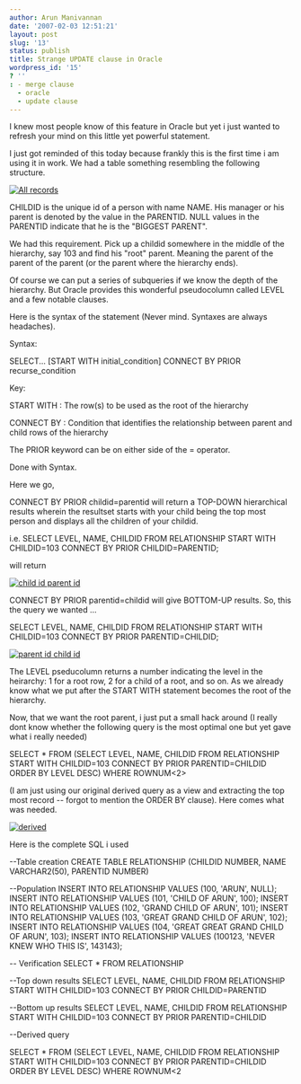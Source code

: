 ```yaml
---
author: Arun Manivannan
date: '2007-02-03 12:51:21'
layout: post
slug: '13'
status: publish
title: Strange UPDATE clause in Oracle
wordpress_id: '15'
? ''
: - merge clause
  - oracle
  - update clause
---
```


I knew most people know of this feature in Oracle but yet i just wanted to
refresh your mind on this little yet powerful statement.

I just got reminded of this today because frankly this is the first time i am
using it in work. We had a table something resembling the following structure.

[![All records][1]][2]

CHILDID is the unique id of a person with name NAME. His manager or his parent
is denoted by the value in the PARENTID. NULL values in the PARENTID indicate
that he is the "BIGGEST PARENT".

We had this requirement. Pick up a childid somewhere in the middle of the
hierarchy, say 103 and find his "root" parent. Meaning the parent of the
parent of the parent (or the parent where the hierarchy ends).

Of course we can put a series of subqueries if we know the depth of the
hierarchy. But Oracle provides this wonderful pseudocolumn called LEVEL and a
few notable clauses.

Here is the syntax of the statement (Never mind. Syntaxes are always
headaches).

Syntax:

SELECT... [START WITH initial_condition] CONNECT BY PRIOR recurse_condition

Key:

START WITH : The row(s) to be used as the root of the hierarchy

CONNECT BY : Condition that identifies the relationship between parent and
child rows of the hierarchy

The PRIOR keyword can be on either side of the = operator.

Done with Syntax.

Here we go,

CONNECT BY PRIOR childid=parentid will return a TOP-DOWN hierarchical results
wherein the resultset starts with your child being the top most person and
displays all the children of your childid.

i.e.  SELECT LEVEL, NAME, CHILDID FROM RELATIONSHIP START WITH CHILDID=103
CONNECT BY PRIOR CHILDID=PARENTID;

will return

[![child id parent id][3]][4]

CONNECT BY PRIOR parentid=childid will give BOTTOM-UP results. So, this the
query we wanted ...

SELECT LEVEL, NAME, CHILDID FROM RELATIONSHIP START WITH CHILDID=103 CONNECT
BY PRIOR PARENTID=CHILDID;

[![parent id child id][5]][6]

The LEVEL pseducolumn returns a number indicating the level in the heirarchy:
1 for a root row, 2 for a child of a root, and so on. As we already know what
we put after the START WITH statement becomes the root of the hierarchy.

Now, that we want the root parent, i just put a small hack around (I really
dont know whether the following query is the most optimal one but yet gave
what i really needed)

SELECT * FROM (SELECT LEVEL, NAME, CHILDID FROM RELATIONSHIP START WITH
CHILDID=103 CONNECT BY PRIOR PARENTID=CHILDID ORDER BY LEVEL DESC) WHERE
ROWNUM<2>

(I am just using our original derived query as a view and extracting the top
most record -- forgot to mention the ORDER BY clause). Here comes what was
needed.

[![derived][7]][8]

Here is the complete SQL i used

--Table creation CREATE TABLE RELATIONSHIP (CHILDID NUMBER, NAME VARCHAR2(50),
PARENTID NUMBER)

--Population INSERT INTO RELATIONSHIP VALUES (100, 'ARUN', NULL); INSERT INTO
RELATIONSHIP VALUES (101, 'CHILD OF ARUN', 100); INSERT INTO RELATIONSHIP
VALUES (102, 'GRAND CHILD OF ARUN', 101); INSERT INTO RELATIONSHIP VALUES
(103, 'GREAT GRAND CHILD OF ARUN', 102); INSERT INTO RELATIONSHIP VALUES (104,
'GREAT GREAT GRAND CHILD OF ARUN', 103); INSERT INTO RELATIONSHIP VALUES
(100123, 'NEVER KNEW WHO THIS IS', 143143);

-- Verification SELECT * FROM RELATIONSHIP

--Top down results SELECT LEVEL, NAME, CHILDID FROM RELATIONSHIP START WITH
CHILDID=103 CONNECT BY PRIOR CHILDID=PARENTID

--Bottom up results SELECT LEVEL, NAME, CHILDID FROM RELATIONSHIP START WITH
CHILDID=103 CONNECT BY PRIOR PARENTID=CHILDID

--Derived query

SELECT * FROM (SELECT LEVEL, NAME, CHILDID FROM RELATIONSHIP START WITH
CHILDID=103 CONNECT BY PRIOR PARENTID=CHILDID ORDER BY LEVEL DESC) WHERE
ROWNUM<2

   [1]: http://beanpicks.wordpress.com/files/2007/02/allrecords.thumbnail.png

   [2]: http://beanpicks.wordpress.com/files/2007/02/allrecords.png (All
records)

   [3]:
http://beanpicks.wordpress.com/files/2007/02/childid_parentid.thumbnail.png

   [4]: http://beanpicks.wordpress.com/files/2007/02/childid_parentid.png
(child id parent id)

   [5]:
http://beanpicks.wordpress.com/files/2007/02/parentid_childid.thumbnail.png

   [6]: http://beanpicks.wordpress.com/files/2007/02/parentid_childid.png
(parent id child id)

   [7]: http://beanpicks.wordpress.com/files/2007/02/derived.thumbnail.png

   [8]: http://beanpicks.wordpress.com/files/2007/02/derived.png (derived)

